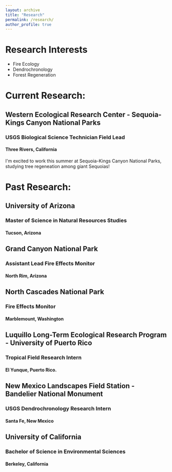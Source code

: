 ```yaml
---
layout: archive
title: "Research"
permalink: /research/
author_profile: true
---
```


# Research Interests
- Fire Ecology
- Dendrochronology
- Forest Regeneration


# Current Research:

## Western Ecological Research Center - Sequoia-Kings Canyon National Parks
### USGS Biological Science Technician Field Lead
#### Three Rivers, California

I'm excited to work this summer at Sequoia-Kings Canyon National Parks, studying tree regeneation among giant Sequoias!


# Past Research:

## University of Arizona
### Master of Science in Natural Resources Studies
#### Tucson, Arizona

## Grand Canyon National Park
### Assistant Lead Fire Effects Monitor
#### North Rim, Arizona

## North Cascades National Park
### Fire Effects Monitor
#### Marblemount, Washington

## Luquillo Long-Term Ecological Research Program - University of Puerto Rico
### Tropical Field Research Intern
#### El Yunque, Puerto Rico.

## New Mexico Landscapes Field Station - Bandelier National Monument
### USGS Dendrochronology Research Intern
#### Santa Fe, New Mexico

## University of California
### Bachelor of Science in Environmental Sciences
#### Berkeley, California
